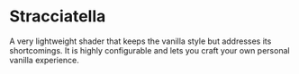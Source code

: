 # Stracciatella
A very lightweight shader that keeps the vanilla style but addresses its shortcomings.
It is highly configurable and lets you craft your own personal vanilla experience.
